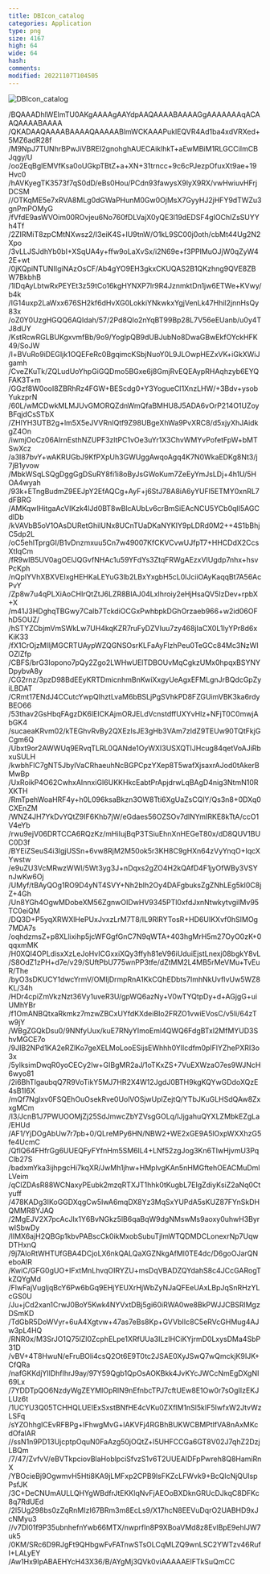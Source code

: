 ```yaml
---
title: DBIcon_catalog
categories: Application
type: png
size: 4167
high: 64
wide: 64
hash: 
comments: 
modified: 20221107T104505
---
```

![DBIcon_catalog][1]

[1]: data:image/png;base64,iVBORw0KGgoAAAANSUhEUgAAAEAAAABACAYAAAHdbkFIAAAABGdBTUEAALGPC/xh
/BQAAADhlWElmTU0AKgAAAAgAAYdpAAQAAAABAAAAGgAAAAAAAqACAAQAAAABAAAA
/QKADAAQAAAABAAAAQAAAAABlmWCKAAAPuklEQVR4Ad1ba4xdVRXed+5MZ6adR28f
/M9NpJ7TUNhrBPwJiVBREI2gnohghAUECAiklhkT+aEwMBiM1RLGCCiImCBJqgy/U
/oo2EqBglEMVfKsa0oUGkpTBtZ+a+XN+31trncc+9c6cPJezpOfuxXt9ae+19Hvc0
/hAVKyegTK3573f7qS0dD/eBs0Hou/PCdn93fawysX9lyX9RX/vwHwiuvHFrjDCSM
//OTKqME5e7xRVA8MLg0dGWaPHunM0Gw0OjMsX7GyyHJ2jHFY9dTWZu3gnPmPOMyG
/fVfdE9asWVOim00ROvjeu6No760fDLVajX0yQE3l19dEDSF4gIOChIZsSUYYh4Tf
/2ZIRMiT8zpCMtNXwsz2/I3eiK4S+lU9tnW/O1kL9SC00j0oth/cbMt44Ug2N2Xpo
/3vLLJSJdhYb0bI+XSqUA4y+ffw9oLaXvSx/i2N69e+f3PPlMuOJjW0qZyW42E+wt
/0jKQpiNTUNIIgiNAzOsCF/Ab4gYO9EH3gkxCKUQAS2B1QKzhng9QVE8ZBW7BkbhB
/1lDqAyLbtwRxPEYEt3z59tCo16kgHYNXP7lr9R4JznmktDn1jw6ETWe+KVwy/b4k
/IG14uxp2LaWxx676SH2kf6dHvXG0LokkiYNkwkxYgjVenLk47Hhil2jnnHsQy83x
/oZ0Y0UzgHGQQ6AQIdah/57/2Pd8QIo2nYqBT99Bp28L7V56eEUanb/u0y4TJ8dUY
/KstRcwRGLBUKgxvmfBb/9o9/YoglpQB9dUBJubNo8DwaGBwEkfOYckHFK49/SoJW
/l+BVuRo9iDEGIjk1OQEFeRc0BgqimcKSbjNuoY0L9JLOwpHEZxVK+iGkXWiJgamh
/CveZKuTk/ZQLudUoYhpGiGQDmo5BGxe6j8GmjRvEQEAypRHAqhzyb6EYQFAK3T+m
/GGzf8W0ooI8ZBRhRz4FGW+BEScdg0+Y3YogueCI1XnzLHW/+3Bdv+ysobYukzprN
/60L/wMCDwkMLMJUvGMORQZdnWmQfaBMHU8J5ADA6vOrP214O1UZoyBFqjdCsSTbX
/ZHlYH3UTB2g+lm5X5eJVVRnIQtf9Z98UBgeXhWa9PvXRC8/d5xjyXhJAidkgZ4On
/iwmjOoCz06AIrnEsthNZUPF3zltPC1vOe3uYr1X3ChvWMYvPofetFpW+bMTSwXcz
/a3I87bvY+wAKRUGbJ9KfPXpUh3GWUggAwqoAgq4K7N0WkaEDKg8Nt3/j7jB1yvow
/MbkWSqLSQgDggGgDSuRY8fi1i8oByJsGWoKum7ZeEyYmJsLDj+4h1U/5HOA4wyah
/93k+ETngBudmZ9EEJpY2EfAQCg+AyF+j6StJ78A8iA6yYUFl5ETMY0xnRL7dFBRG
/AMKqwIHitgaAcVIKzk4lJd0BT8wBlcAUbLv6crBmSiEAcNCU5YCb0qlI5AGCdlDb
/kVAVbB5oV1OAsDURetGhilUNx8UCnTUaDKaNYKIY9pLDRd0M2++4S1bBhjC5dp2L
/oC5ehlTprgGI/B1vDnzmxuu5Cn7w49007KfCKVCvwUJfpT7+HHCDdX2CcsXtIqCm
/fR9wIB5UV0agOElJQGvfNHAc1u59YFdYs3ZtqFRWgAEzxVIUgdp7nhx+hsvPcKph
/nQpIYVhXBXVEIxgHEHKaLEYuG3lb2LBxYxgbH5cL0lJciiOAyKaqqBt7A56AcPvY
/Zp8w7u4qPLXiAoCHIrQtZtJ6LZR8BIAJ04LxIhroiy2eHjHsaQV5IzDev+rpbX+X
/m41J3HDghqTBGwy7Calb7TckdiOCGxPwhbpkDGhOrzaeb966+w2id06OFhD5OUZ/
/hSTYZCbjmVmSWkLw7UH4kqKZR7ruFyDZVIuu7zy468jIaCX0L1lyYPr8d6xKiK33
/fX1CrOjzMIIjMGCRTUAypWZQGNSOsrKLFaAyFlzhPeu0TeGCc84Mc3NzWIOZlZfp
/CBFS/brG3Iopono7pQy2Zgo2LWHwUElTDBOUvMqCgkzUMx0hpqxBSYNYDpybvA8y
/CG2rnz/3pzD98BdEEyKRTDmicnhmBnKwiXxgyUeAgxEFMLgnJrBQdcGpZyiLBDAT
/CRmt17ENdJ4CCutcYwpQIhztLvaM6bBSLjPgSVhkPD8FZGUimVBK3ka6rdyBEO66
/53thav2GsHbqFAgzDK6lEICKAjmORJELdVcnstdffUXYvHlz+NFjT0C0mwjAbGK4
/sucaeaKRvm02/kTEGhvRvBy2QXEzIsJE3gHb3VAm7zIdZ9TEUw90TQtFkjGCgm6Q
/Ubxt9or2AWWUq9ERvqTLRL0QANde1OyWXI3USXQTIJHcug84qetVoAJiRbxuSULH
/kwbhFlC7gNT5JbyIVaCRhaeuhNcBGPCpzYXep8T5wafXjsaxrAJod0tAkerBMwBp
/UxRoikP4O62CwhxAInnxiGI6UKKHkcEabtPrApjdrwLqBAgD4nig3NtmN10RXKTH
/RmTpehWoaHRF4y+h0L096ksaBkzn3OW8Tti6XgUaZsCQlY/Qs3n8+0DXq0CXEnZM
/WNZ4JH7YkDvYQtZ9IF6Khb7jW/eGdaes56OZSOv7dlNYmIRKE8kTtA/ccO1V4eYb
/rwu9ejV06DRTCCA6RQzKz/mHiIujBqP3TSiuEhnXnHEGeT80x/dD8QUV1BUC0D3f
/BYEiZSeuS4i3lgjUSSn+6vw8RjM2M50ok5r3KH8C9gHXn64zVyYnqO+IqcXYwstw
/e9uZU3VcMRwzWWl/5Wt3yg3J+nDqxs2gZO4H2kQAfD4F1jyOfWBy3VSYnJwKw6Oj
/UMyf/tBAyQOg1RO9D4yNT4SVY+Nh2bIh2Oy4DAFgbuksZgZNhLEg5kl0C8jZ+4Gh
/Un8YGh4OgwMDobeXM56ZgnwOIDwHV9345PTl0xfdJxnNtwkytvgiIMv95TC0eiQM
/DQ3D+P5yqXRWXlHePUxJvxzLrM7T8/IL9RlRYTosR+HD6UIKXvf0hSIMOg7MDA7s
/oqhdzmsZ+p8XLlixihp5jcWFGgfGnC7N9qWTA+403hgMrH5m27OyO0zK+0qqxmMK
/H0XQl4OPLdisxXzLeJoHvICGxxiXQy3ffyh81eV96iUduiEjstLnexj08bgkY8vL
/S8OdZ1zPH+d7e/v29/SUftPbU775wnPP3tfe/dZtMM2L4MB5rMeVMu+TvEuR/The
/byO3sDKUCY1dwcYrmV/OMIjDrmpRnA1KkCQhEDbts7ImhNkUvfIvUw5WZ8KL/34h
/HDr4cpiZmVkzNzt36Vy1uveR3U/gpWQ6azNy+V0wTYQtpDy+d+AGjgG+uiUMhYBr
/f1OmANBQtxaRkmkz7mzwZBCxUYfdKXdeiBIo2FRZO1vwiEVosC/v5li/64zTw9jY
/WBgZGQkDsu0/9NNfyUux/kuE7RNyYImoEml4QWQ6FdgBTxl2MfMYUD3ShvMGCE7o
/9JIB2NPd1KA2eRZlKo7geXELMoLooESijsEWhhh0YlIcdfm0pIFlYZhePXRI3o3x
/5ylksimDwqR0yoCECy2Iw+GIBgMR2aJ/1oTKxZS+7VuEXWzaO7es9WJNcH6wyo81
/2i6BhTIgaubqQ7R9VoTikY5MJ7HR2X4W12JgdJ0BTH9kgKQYwGDdoXQzE4sB1I6X
/mQf7Nglxv0FSQEhOuOsekRve0UolVOSjwUplZejtQ/YTbJKuGLHSdQAw8ZxxgMCm
/I3/JcnB1J7PWUOOMjZj25SdJmwcZbYZVsgGOLq/IJjgahuQYXLZMbkEZgLa/EHUd
/AF1/YjDOgAbUw7r7pb+0/QLreMPy6HN/NBW2+WE2xGE9A5lOxpWXXhzG5fe4UcmC
/QflQ64FHfrGg6UUEQFyFYfnHm5SM6lL4+LNf52zgJog3Kn6TIwHjvmU3PqClb27S
/badxmYka3ijhpgcHi7kqXR/JwMh1jhw+HMplvgKAn5nHMGftehOEACMuDmlLVeim
/qClZDAsR88WCNaxyPEubk2mzqRTXJT1hhk0tKugbL7EIgZdiyKsiZ2aNq0Ctyuff
/478KADg3IKoGGDXqgCw5IwA6mqDX8Yz3MqSxYUPdA5sKUZ87FYnSkDHQMMR8YJAQ
/2MgEJV2X7pcAcJlx1Y6BvNGkz5lB6qaBqW9dgNMswMs9aoxy0uhwH3ByrwISbwDy
/lIMX6ajH2QBGp1kbvPABscCk0ikMxobSubuTjlmWTQDMDCLonexrNp7UqwDTHxnQ
/9j7AloRtWHTUfGBA4DCjoLX6nkQALQaXGZNkgAfMl0TE4dc/D6goOJarQNeboAIR
/KwiC/GFG0gUO+IFxtMnLhvqOIRYZU+msDqVBADZQYdahS8c4JCcGARogTkZQYgMd
/FlwFajVugljqBcY6Pw6bGq9EHjYEUXrHjWbZyNJaQFEeUAxLBpJqSnRHzYLcGS0U
/Ju+jCd2xan1CrwJ0BoY5Kwk4NYVxtDBj5gi60iRWA0we8BkPWJJCBSRlMgzDSmKD
/TdGbR5DoWVyr+6uA4Xgtvw+47as7eBs8Kp+GVVbIIc8C5eRVcGHMug4AJw3pL4HQ
/RNR0x/M3SrJO1Q75lZl0ZcphELpe1XRfUUa3ILzIHCiKYjrmD0LxysDMa4SbP31D
/vBV+4T8HwuN/eFruBOli4csQ2Ot6E9T0tc2JSAE0XyJSwQ7wQmckjK9IJK+CfQRa
/nafGKKdjYIlDhfIhrJ9ay/97Y59Qgb1QpOsAOKBkk4JvKYcJWCcNmEgDXgNI69Lx
/7YDDTpQO6NzdyWgZEYMIOpRlN9nEfnbcTPJ7cftUEw8E1Ow0r7sOgIIzEKJLUz6t
/1UCYU3Q05TCHHQLUEIExSxstBNfHE4cVKu0ZXflM1nSl5kIF5IwfxW2JtvWzLSFq
/sYZOhhglCEvRFBPg+IFhwgMvG+lAKVFj4RGBhBUKWCBMPtlfVA8nAxMKcdOfalAR
//ssN1n9PD13UjcptpOquN0FaAzg50jOQtZ+l5UHFCCGa6GT8V02J7qhZ2DzjLBQm
/7/47/ZvfvV/eBVTkpciovBlaHoblpciSfvzS1v6T2UUEAIDFpPwreh8Q8HamiRnX
/YBOcieBj9OgwmvH5Hti8KA9jLMFxp2CPB9lsFKZcLFWvk9+BcQlcNjQUlspPsfJK
/3C+DeCNUmAULLQHYgWBdfrJtEKKlqNvFjAEOoBXDknGRUcDJkqC8DFKc8q7RdUEd
/2l5Ug298bs0zZqRnMIzI67BRm3m8EcLs9/X17hcN8EEVuDqrO2UABHD9xJcNMyu3
//v7Dl01f9P35ubnhefnYwb66MTX/nwprfIn8P9XBoaVMd8z8EvlBpE9ehIJW7uk5
/0KM/SRc6D9RJgFt9QHbgwFvFATnwSTsOLCqMLZQ9wnLSC2YWTzv46RufI+LALyEY
/Aw1Hx9IpABAEHYcH43X36/B/AYgMj3QVk0viAAAAAElFTkSuQmCC

